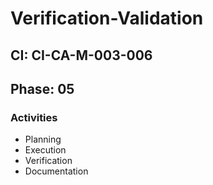 # Verification-Validation

## CI: CI-CA-M-003-006
## Phase: 05

### Activities
- Planning
- Execution
- Verification
- Documentation
